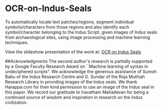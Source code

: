 # OCR-on-Indus-Seals

To automatically locate text patches/regions, segment individual symbols/characters from those regions and also identify each symbol/character belonging to the Indus Script, given images of Indus seals from archaeological sites, using image processing and machine learning techniques.

View the slideshow presentation of the work at: [OCR on Indus Seals](https://rawgit.com/tpsatish95/OCR-on-Indus-Seals/master/slides/index.html)


##Acknowledgments
The second author's research is partially supported by a Google Faculty Research Award on ``Machine learning of syntax in undeciphered scripts". We acknowledge the generous assistance of Suresh Babu of the Indus Research Centre and G. Sundar of the Roja Muthiah Research Library in providing images of the Indus seals. We thank Harappa.com for their kind permission to use an image of the Indus seal in this paper. We record our gratitude to Iravatham Mahadevan for being a continued source of wisdom and inspiration in research on the Indus civilization.